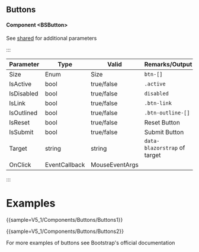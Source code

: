 ﻿## Buttons

#### Component \<BSButton\>
See [shared](layout/shared) for additional parameters   

:::

| Parameter  | Type          | Valid          | Remarks/Output               | 
|------------|---------------|----------------|------------------------------|
| Size       | Enum          | Size           | `btn-[]`                     | {.table-striped}
| IsActive   | bool          | true/false     | `.active`                    |                
| IsDisabled | bool          | true/false     | `disabled`                   |                
| IsLink     | bool          | true/false     | `.btn-link`                  |                
| IsOutlined | bool          | true/false     | `.btn-outline-[]`            |                
| IsReset    | bool          | true/false     | Reset Button                 |                
| IsSubmit   | bool          | true/false     | Submit Button                |
| Target     | string        | string         | `data-blazorstrap` of target |
| OnClick    | EventCallback | MouseEventArgs |                              |
:::

# Examples

{{sample=V5_1/Components/Buttons/Buttons1}}

{{sample=V5_1/Components/Buttons/Buttons2}}

For more examples of buttons see Bootstrap's official documentation